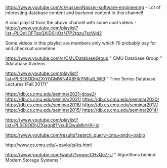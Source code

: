 
https://www.youtube.com/c/HusseinNasser-software-engineering - Lot of interesting database content and backend content in this channel!

A cool playlist from the above channel with some cool videos - https://www.youtube.com/playlist?list=PLQnljOFTspQXjD0HOzN7P2tgzu7scWpl2

Some videos in this playlist are members only which I'll probably pay for and checkout sometime

https://www.youtube.com/c/CMUDatabaseGroup " CMU Database Group " #database #videos

https://www.youtube.com/playlist?list=PLSE8ODhjZXjY0GMWN4X8FIkYNfiu8_Wl9 " Time Series Database Lectures (Fall 2017)"


https://db.cs.cmu.edu/seminar2021-dose2/
https://db.cs.cmu.edu/seminar2021/
https://db.cs.cmu.edu/seminar2020/
https://db.cs.cmu.edu/seminar2018/
https://db.cs.cmu.edu/seminar2017/
https://db.cs.cmu.edu/seminar2015/
https://db.cs.cmu.edu/seminar2014/

https://www.youtube.com/playlist?list=PLSE8ODhjZXjagqlf1NxuBQwaMkrHXi-iz

https://www.youtube.com/results?search_query=cmu+andy+pablo

http://www.cs.cmu.edu/~pavlo/talks.html

https://www.youtube.com/watch?v=wxcCHvQeZ-U " Algorithms behind Modern Storage Systems "
